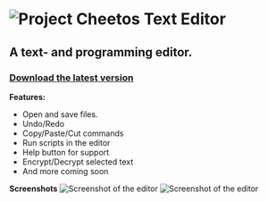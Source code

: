 # ![Project Cheetos](https://github.com/RiadZX/ProjectCheetos/blob/main/logo.png) Text Editor

## A text- and programming editor.
### [**Download the latest version**](https://github.com/RiadZX/Quark/releases)<br>
**Features:**
  * Open and save files.
  * Undo/Redo 
  * Copy/Paste/Cut commands
  * Run scripts in the editor
  * Help button for support
  * Encrypt/Decrypt selected text
  * And more coming soon

**Screenshots**
![Screenshot of the editor](https://github.com/RiadZX/Quark/blob/main/ProjectCheetos/Resources/screenshotdark1.png "Screenshot 1")
![Screenshot of the editor](https://github.com/RiadZX/Quark/blob/main/ProjectCheetos/Resources/screenshotlight1.png "Screenshot 2")













































